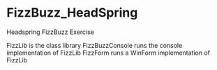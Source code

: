 FizzBuzz_HeadSpring
===================

Headspring FizzBuzz Exercise

FizzLib is the class library
FizzBuzzConsole runs the console implementation of FizzLib
FizzForm runs a WinForm implementation of FizzLib